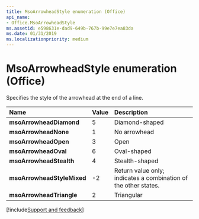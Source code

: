 ```yaml
---
title: MsoArrowheadStyle enumeration (Office)
api_name:
- Office.MsoArrowheadStyle
ms.assetid: e598631e-dad9-649b-767b-99e7e7ea83da
ms.date: 01/31/2019
ms.localizationpriority: medium
---
```



# MsoArrowheadStyle enumeration (Office)

Specifies the style of the arrowhead at the end of a line.

|Name|Value|Description|
|:-----|:-----|:-----|
|**msoArrowheadDiamond**|5|Diamond-shaped|
|**msoArrowheadNone**|1|No arrowhead|
|**msoArrowheadOpen**|3|Open|
|**msoArrowheadOval**|6|Oval-shaped|
|**msoArrowheadStealth**|4|Stealth-shaped|
|**msoArrowheadStyleMixed**|-2|Return value only; indicates a combination of the other states. |
|**msoArrowheadTriangle**|2|Triangular|

[!include[Support and feedback](~/includes/feedback-boilerplate.md)]